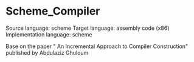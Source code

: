 # Scheme_Compiler

Source language: scheme
Target language: assembly code (x86)
Implementation language: scheme

Base on the paper " An Incremental Approach to Compiler Construction"  published by Abdulaziz Ghuloum
